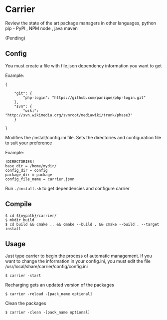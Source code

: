 Carrier
=======
Review the state of the art package managers in other languages, python pip - PyPI , NPM node , java maven

(Pending)

Config
------

You must create a file with file.json dependency information you want to get

Example:


    {

        "git": {
            "php-login": "https://github.com/panique/php-login.git"
        },
        "svn": {
            "wiki": "http://svn.wikimedia.org/svnroot/mediawiki/trunk/phase3"
        }

    }


Modifies the /install/config.ini file. Sets the directories and configuration file to suit your preference

Example:

    [DIRECTORIES]
    base_dir = /home/mydir/
    config_dir = config
    package_dir = package
    config_file_name = carrier.json
    
Run `./install.sh` to get dependencies and configure carrier

Compile
-------


    $ cd ${mypath}/carrier/
    $ mkdir build 
    $ cd build && cmake .. && cmake --build . && cmake --build . --target install


Usage
------

Just type carrier to begin the process of automatic management. If you want to change the information in your config.ini, you must edit the file /usr/local/share/carrier/config/config.ini

    $ carrier -start
     
Recharging gets an updated version of the packages
    
    $ carrier -reload -[pack_name optional]

Clean the packages

    $ carrier -clean -[pack_name optional]
    






